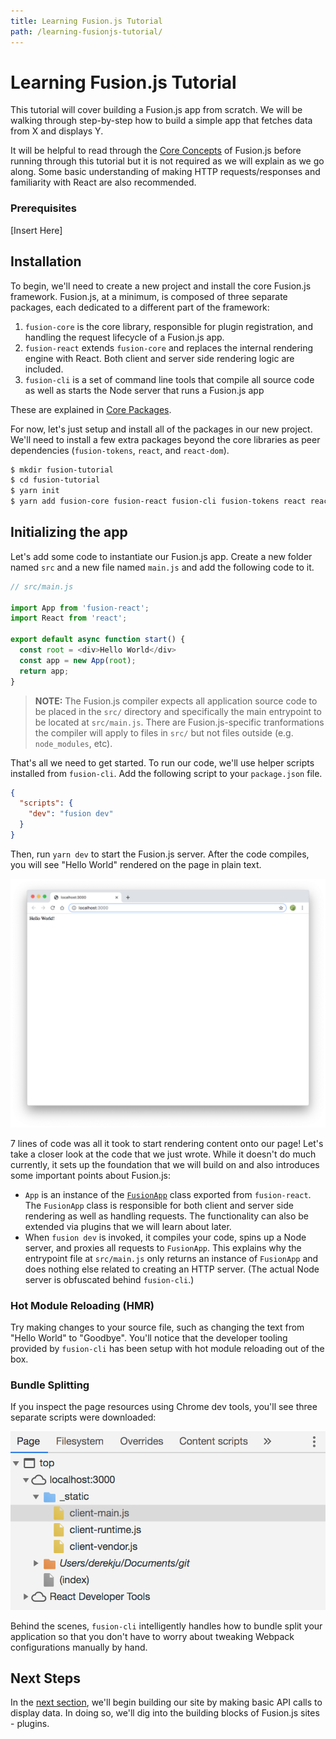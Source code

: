 ```yaml
---
title: Learning Fusion.js Tutorial
path: /learning-fusionjs-tutorial/
---
```


# Learning Fusion.js Tutorial

This tutorial will cover building a Fusion.js app from scratch. We will be walking through step-by-step how to build a simple app that fetches data from X and displays Y.

It will be helpful to read through the [Core Concepts](/docs/core-concepts) of Fusion.js before running through this tutorial but it is not required as we will explain as we go along. Some basic understanding of making HTTP requests/responses and familiarity with React are also recommended.

### Prerequisites

[Insert Here]

## Installation

To begin, we'll need to create a new project and install the core Fusion.js framework. Fusion.js, at a minimum, is composed of three separate packages, each dedicated to a different part of the framework:

1. `fusion-core` is the core library, responsible for plugin registration, and handling the request lifecycle of a Fusion.js app.
2. `fusion-react` extends `fusion-core` and replaces the internal rendering engine with React. Both client and server side rendering logic are included.
3. `fusion-cli` is a set of command line tools that compile all source code as well as starts the Node server that runs a Fusion.js app

These are explained in [Core Packages](/docs/core-concepts/core-packages).

For now, let's just setup and install all of the packages in our new project. We'll need to install a few extra packages beyond the core libraries as peer dependencies (`fusion-tokens`, `react`, and `react-dom`).

```sh
$ mkdir fusion-tutorial
$ cd fusion-tutorial
$ yarn init
$ yarn add fusion-core fusion-react fusion-cli fusion-tokens react react-dom
```

## Initializing the app

Let's add some code to instantiate our Fusion.js app. Create a new folder named `src` and a new file named `main.js` and add the following code to it.

```js
// src/main.js

import App from 'fusion-react';
import React from 'react';

export default async function start() {
  const root = <div>Hello World</div>
  const app = new App(root);
  return app;
}
```

> **NOTE:** The Fusion.js compiler expects all application source code to be placed in the `src/` directory and specifically the main entrypoint to be located at `src/main.js`. There are Fusion.js-specific tranformations the compiler will apply to files in `src/` but not files outside (e.g. `node_modules`, etc).

That's all we need to get started. To run our code, we'll use helper scripts installed from `fusion-cli`. Add the following script to your `package.json` file.

```json
{
  "scripts": {
    "dev": "fusion dev"
  }
}
```

Then, run `yarn dev` to start the Fusion.js server. After the code compiles, you will see "Hello World" rendered on the page in plain text.

![Hello World](hello-world.png)

7 lines of code was all it took to start rendering content onto our page! Let's take a closer look at the code that we just wrote. While it doesn't do much currently, it sets up the foundation that we will build on and also introduces some important points about Fusion.js:

* `App` is an instance of the [`FusionApp`](/api/fusion-core#app) class exported from `fusion-react`. The `FusionApp` class is responsible for both client and server side rendering as well as handling requests. The functionality can also be extended via plugins that we will learn about later.
* When `fusion dev` is invoked, it compiles your code, spins up a Node server, and proxies all requests to `FusionApp`. This explains why the entrypoint file at `src/main.js` only returns an instance of `FusionApp` and does nothing else related to creating an HTTP server. (The actual Node server is obfuscated behind `fusion-cli`.)

### Hot Module Reloading (HMR)

Try making changes to your source file, such as changing the text from "Hello World" to "Goodbye". You'll notice that the developer tooling provided by `fusion-cli` has been setup with hot module reloading out of the box.

### Bundle Splitting

If you inspect the page resources using Chrome dev tools, you'll see three separate scripts were downloaded:

![Bundle Splitting](bundle-splitting.png)

Behind the scenes, `fusion-cli` intelligently handles how to bundle split your application so that you don't have to worry about tweaking Webpack configurations manually by hand.

## Next Steps

In the [next section](/docs/learning-fusionjs-tutorial/plugins), we'll begin building our site by making basic API calls to display data. In doing so, we'll dig into the building blocks of Fusion.js sites - plugins.
